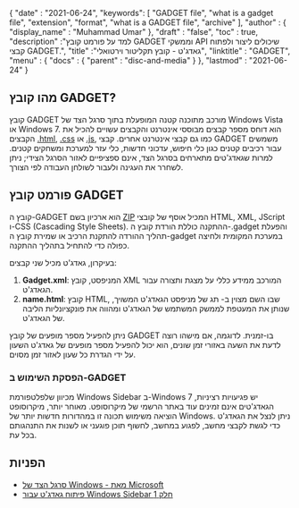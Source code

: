 {
  "date" : "2021-06-24",
  "keywords": [ "GADGET file", "what is a gadget file", "extension", "format", "what is a GADGET file", "archive" ],
  "author" : {
    "display_name" : "Muhammad Umar"
},
  "draft" : "false",
   "toc" : true,
  "description" :"למד על פורמט קובץ GADGET וממשקי API שיכולים ליצור ולפתוח קבצי GADGET.",
  "title" :"גאדג'ט - קובץ תקליטור וירטואלי",
  "linktitle" : "GADGET",
  "menu" : {
    "docs" : {
      "parent" : "disc-and-media"
}
},
  "lastmod" : "2021-06-24"
}

## מהו קובץ GADGET?

קובץ GADGET מורכב מתוכנה קטנה המופעלת בתוך סרגל הצד של Windows Vista או Windows 7. הוא דוחס מספר קבצים מבוססי אינטרנט והקבצים עשויים להכיל את הקבצים [.html](/he/web/html/), [.css](/he/web/css) או [.js](/he/web/js/), כמו גם קבצי אינטרנט אחרים. קבצי GADGET משמשים עבור רכיבים קטנים כגון כלי חיפוש, עדכוני חדשות, כלי עזר למערכת ומשחקים קטנים. למרות שגאדג'טים מתארחים בסרגל הצד, אינם ספציפיים לאזור הסרגל הצידי; ניתן לשחרר את העגינה ולעבור לשולחן העבודה לפי הצורך.

## פורמט קובץ GADGET

קובץ ה-GADGET הוא ארכיון בשם [ZIP](/he/compression/zip/) המכיל אוסף של קובצי HTML, XML, JScript ו-CSS (Cascading Style Sheets). ההתקנה כוללת הורדת קובץ ה-.gadget והפעלת תהליך ההורדה להתקנת הרכיב או שמירת קובץ ה-gadget במערכת המקומית ולחיצה כפולה כדי להתחיל בתהליך ההתקנה.

בעיקרון, גאדג'ט מכיל שני קבצים:

1. **Gadget.xml**: המניפסט, קובץ XML המורכב ממידע כללי על מצגת ותצורה עבור הגאדג'ט.
2. **name.html**: קובץ HTML, שבו השם מצוין ב-<name> תג של מניפסט הגאדג'ט המשויך, שנותן את המעטפת לממשק המשתמש של הגאדג'ט ומהווה את פונקציונליות הליבה של הגאדג'ט.

ניתן להפעיל מספר מופעים של קובץ GADGET בו-זמנית. לדוגמה, אם מישהו רוצה לדעת את השעה באזורי זמן שונים, הוא יכול להפעיל מספר מופעים של גאדג'ט השעון על ידי הגדרת כל שעון לאזור זמן מסוים.

### הפסקת השימוש ב-GADGET

מכיוון שלפלטפורמת Windows Sidebar ב-Windows 7 יש פגיעויות רציניות, הגאדג'טים אינם זמינים עוד באתר הרשמי של מיקרוסופט. מאוחר יותר, מיקרוסופט הוציאה משימוש תכונה זו במהדורות חדשות יותר של Windows. ניתן לנצל את הגאדג'ט כדי לגשת לקבצי מחשב, לפגוע במחשב, לחשוף תוכן פוגעני או לשנות את התנהגותם בכל עת.

## הפניות

* [סרגל הצד של Windows - מאת Microsoft](https://docs.microsoft.com/en-us/previous-versions/windows/desktop/sidebar/-sidebar-entry)
* [פיתוח גאדג'ט עבור Windows Sidebar חלק 1](https://docs.microsoft.com/en-us/previous-versions/windows/desktop/sidebar/-sidebar-overview-gdo)

